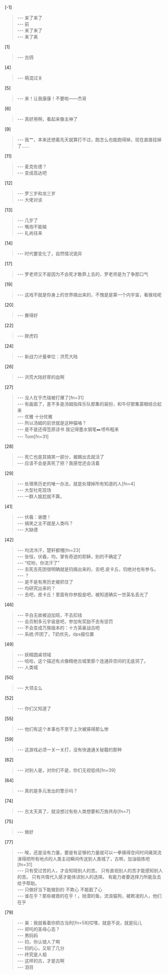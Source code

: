 
[-1] 
>--- 来了来了<br>
>--- 前<br>
>--- 来了来了<br>
>--- 来了奥<br>

[1] 
>--- 古鸽<br>

[4] 
>--- 萌混过关<br>

[5] 
>--- 来！让我康康！不要啦——杰哥<br>

[6] 
>--- 真好用啊，看起来像主神了<br>

[9] 
>--- 我艹，本来还想着先天就算打不过，跑怎么也能跑得掉，现在直接挂掉了……<br>

[11] 
>--- 麦克佐德？<br>
>--- 变成高达吧<br>

[12] 
>--- 罗三岁和龙三岁<br>
>--- 大佬对谈<br>

[13] 
>--- 几岁了<br>
>--- 嘴炮不能输<br>
>--- 礼尚往来<br>

[14] 
>--- 时代要变化了，自然情况诡异<br>

[17] 
>--- 罗老师又不是因为不会死才敢莽上去的，罗老师是为了争那口气<br>

[19] 
>--- 这戏不就是你身上的世界搞出来的，不愧是是第一个内宇宙，看猴戏呢<br>

[20] 
>--- 撕得好<br>

[22] 
>--- 胖虎钧<br>

[24] 
>--- 新战力计量单位：洪荒大陆<br>

[26] 
>--- 洪荒大陆好厚的血啊<br>

[27] 
>--- 没人在乎杰瑞被打爆了[fn=31]<br>
>--- 有画面了，差不多是汤姆指挥乐队那集的装扮，和牛仔那集蒙眼结合起来<br>
>--- 优雅 十分优雅<br>
>--- 所以汤姆的前世就是这种猫咯？<br>
>--- 是不是还得签原谅书 我记得墨水钢笔✒️喷布粗来<br>
>--- Tom[fn=31]<br>

[28] 
>--- 死亡也是其搞笑一部分，被踢出去就活了<br>
>--- 应该不会是真死了把？我感觉还会活着<br>

[29] 
>--- 处理黑历史的唯一办法，就是处理掉所有知道的人[fn=4]<br>
>--- 大型社死现场<br>
>--- 一群人尴尬就不算。<br>

[41] 
>--- 伏羲：谢邀！<br>
>--- 搞笑之主不就是人类吗？<br>
>--- 大缺德<br>

[42] 
>--- 均流冷汗，楚轩都懵[fn=23]<br>
>--- 张恒，伏羲，均，掌有奇迹的耶稣，别的不确定了<br>
>--- “哎哟，你流汗了”<br>
>--- 去死去死团很明确就是钧搞出来的，去吧.皮卡丘，钧绝对也有参与。<br>
>--- ？<br>
>--- 是不是有黑历史被抓住了<br>
>--- 均研究出来的？<br>
>--- 去吧，皮卡丘！里面有你参股是吧，被知道确实一世英名丢光了<br>

[46] 
>--- 平白无故被迫加班，不去扣钱<br>
>--- 会员制多元宇宙是吧，参加有奖励不去有惩罚<br>
>--- 不会变成万族版本的：十方英豪战古吧<br>
>--- 系统:开团了，T奶优先，dps报位置<br>

[49] 
>--- 妖精圆桌领域<br>
>--- 哈哈，这个描述有点像精绝古城里那个连通异空间的无底洞了。<br>
>--- 人类城<br>

[50] 
>--- 大领主么<br>

[52] 
>--- 你们又知道了<br>

[55] 
>--- 他们有这个本事也不至于上次被揍得那么惨<br>

[59] 
>--- 这游戏必须一关一关打，没有快速通关秘籍的那种<br>

[62] 
>--- 对别人是，对你们不是，你们无视低纬[fn=39]<br>

[64] 
>--- 真的是多元发出的警示吗？<br>

[74] 
>--- 古太天真了，就没想过有些人类想要和万族共存[fn=7]<br>

[75] 
>--- 做好<br>

[77] 
>--- 唉，还是没有力量，要是有足够的力量就可以一拳揍得空间时间痛哭流涕得把所有地点的人类主动瞬间传送到人类城了，古啊，加油锻炼吧[fn=31]<br>
>--- 只有受过苦的人，才会知晓别人的苦。
只有直视别人的苦才能感知别人的苦。
只有共情代入感才能体谅别人的选择。
有能力者要选择力所能及去给予帮助。<br>
>--- 只做好当下能做到的 不欺心 不能脏了心<br>
>--- 谁在乎？那些被救的在乎！。抛潜的鱼，流浪猫狗，被欺凌的人，他们在乎<br>

[79] 
>--- 昊：我就看着你把古当刑[fn=58]哎嘿，就是不说，就是玩儿<br>
>--- 郑吒的圣母心态？<br>
>--- 男妈妈<br>
>--- 钧，你认错人了啊<br>
>--- 钧的心，又软了几分<br>
>--- 终究是人祖<br>
>--- 这样的古，才是古啊<br>
>--- 泪目<br>
